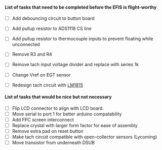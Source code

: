 #### List of tasks that need to be completed before the EFIS is flight-worthy

- [ ] Add debouncing circuit to button board
- [ ] Add pullup resistor to ADS1118 CS line
- [ ] Add pullup resistor to thermocouple inputs to prevent floating while unconnected
- [ ] Remove R3 and R4
- [ ] Remove tach input voltage divider and replace with series 1k
- [ ] Change Vref on EGT sensor
- [ ] Redesign tach circuit with [LM1815](http://www.ti.com/product/LM1815)


#### List of tasks that would be nice but not necessary

- [ ] Flip LCD connector to align with LCD board.
- [ ] Move serial to port 1 for better arduino compatability
- [ ] Add FPC screen interconnect
- [ ] Replace crystal with larger form factor for ease of assembly
- [ ] Remove extra pad on reset button
- [ ] Make tach circuit compatible with open-collector sensors (Lycoming)
- [ ] Move transistor from underneath DSUB
